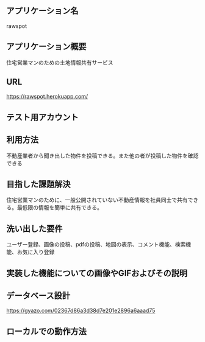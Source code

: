 ## アプリケーション名
rawspot

## アプリケーション概要
住宅営業マンのための土地情報共有サービス

## URL
https://rawspot.herokuapp.com/

## テスト用アカウント


## 利用方法
不動産業者から聞き出した物件を投稿できる。また他の者が投稿した物件を確認できる

## 目指した課題解決
住宅営業マンのために、一般公開されていない不動産情報を社員同士で共有できる。最低限の情報を簡単に共有できる。

## 洗い出した要件
ユーザー登録、画像の投稿、pdfの投稿、地図の表示、コメント機能、検索機能、お気に入り登録

## 実装した機能についての画像やGIFおよびその説明


## データベース設計
https://gyazo.com/02367d86a3d38d7e201e2896a6aaad75

## ローカルでの動作方法

